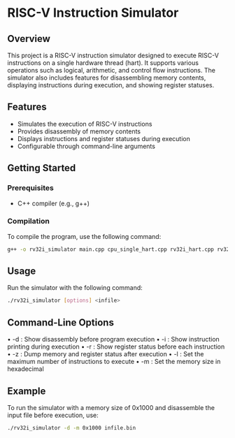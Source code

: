 # RISC-V Instruction Simulator

## Overview

This project is a RISC-V instruction simulator designed to execute RISC-V instructions on a single hardware thread (hart). It supports various operations such as logical, arithmetic, and control flow instructions. The simulator also includes features for disassembling memory contents, displaying instructions during execution, and showing register statuses.

## Features

- Simulates the execution of RISC-V instructions
- Provides disassembly of memory contents
- Displays instructions and register statuses during execution
- Configurable through command-line arguments

## Getting Started

### Prerequisites

- C++ compiler (e.g., g++)

### Compilation

To compile the program, use the following command:

```sh
g++ -o rv32i_simulator main.cpp cpu_single_hart.cpp rv32i_hart.cpp rv32i_decode.cpp registerfile.cpp memory.cpp
```

## Usage
Run the simulator with the following command:
```sh
./rv32i_simulator [options] <infile>
```

## Command-Line Options
• -d : Show disassembly before program execution
• -i : Show instruction printing during execution
• -r : Show register status before each instruction
• -z : Dump memory and register status after execution
• -l <exec-limit> : Set the maximum number of instructions to execute
• -m <hex-mem-size> : Set the memory size in hexadecimal

## Example
To run the simulator with a memory size of 0x1000 and disassemble the input file before execution, use:
```sh
./rv32i_simulator -d -m 0x1000 infile.bin
```
